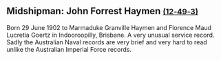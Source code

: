 ## Midshipman: John Forrest Haymen <small>[(12‑49‑3)](https://brisbane.discovereverafter.com/profile/31897629 "Go to Memorial Information" )</small>

Born 29 June 1902 to Marmaduke Granville Haymen and Florence Maud Lucretia Goertz in Indooroopilly, Brisbane. A very unusual service record. Sadly the Australian Naval records are very brief and very hard to read unlike the Australian Imperial Force records. 
